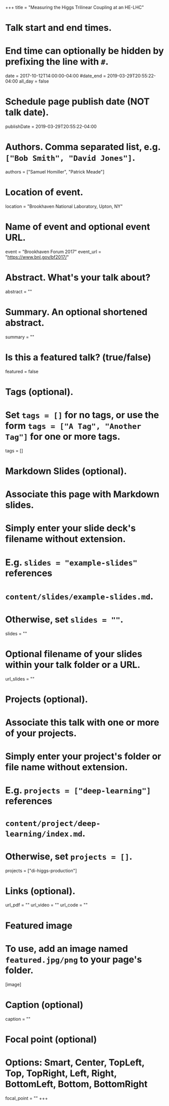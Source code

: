 +++
title = "Measuring the Higgs Trilinear Coupling at an HE-LHC"

# Talk start and end times.
#   End time can optionally be hidden by prefixing the line with `#`.
date = 2017-10-12T14:00:00-04:00
#date_end = 2019-03-29T20:55:22-04:00
all_day = false

# Schedule page publish date (NOT talk date).
publishDate = 2019-03-29T20:55:22-04:00

# Authors. Comma separated list, e.g. `["Bob Smith", "David Jones"]`.
authors = ["Samuel Homiller", "Patrick Meade"]

# Location of event.
location = "Brookhaven National Laboratory, Upton, NY"

# Name of event and optional event URL.
event = "Brookhaven Forum 2017"
event_url = "https://www.bnl.gov/bf2017/"

# Abstract. What's your talk about?
abstract = ""

# Summary. An optional shortened abstract.
summary = ""

# Is this a featured talk? (true/false)
featured = false

# Tags (optional).
#   Set `tags = []` for no tags, or use the form `tags = ["A Tag", "Another Tag"]` for one or more tags.
tags = []

# Markdown Slides (optional).
#   Associate this page with Markdown slides.
#   Simply enter your slide deck's filename without extension.
#   E.g. `slides = "example-slides"` references
#   `content/slides/example-slides.md`.
#   Otherwise, set `slides = ""`.
slides = ""

# Optional filename of your slides within your talk folder or a URL.
url_slides = ""

# Projects (optional).
#   Associate this talk with one or more of your projects.
#   Simply enter your project's folder or file name without extension.
#   E.g. `projects = ["deep-learning"]` references
#   `content/project/deep-learning/index.md`.
#   Otherwise, set `projects = []`.
projects = ["di-higgs-production"]

# Links (optional).
url_pdf = ""
url_video = ""
url_code = ""

# Featured image
# To use, add an image named `featured.jpg/png` to your page's folder.
[image]
  # Caption (optional)
  caption = ""

  # Focal point (optional)
  # Options: Smart, Center, TopLeft, Top, TopRight, Left, Right, BottomLeft, Bottom, BottomRight
  focal_point = ""
+++
